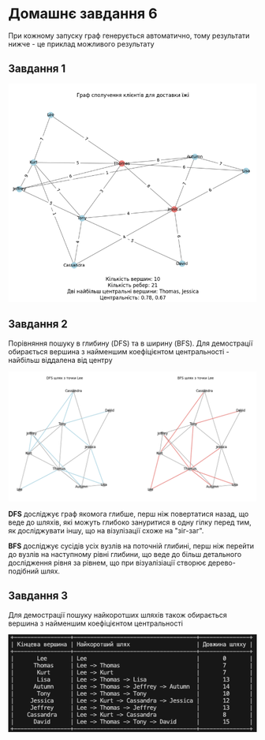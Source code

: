 # Домашнє завдання 6

При кожному запуску граф генерується автоматично, тому результати нижче - це приклад можливого результату

## Завдання 1

![media/task_1.png](/media/task_1.png)


## Завдання 2
Порівняння пошуку в глибину (DFS) та в ширину (BFS).
Для демострації обирається вершина з найменшим коефіцієнтом центральності - найбільш віддалена від центру

![media/task_2.png](/media/task_2.png)


**DFS** досліджує граф якомога глибше, перш ніж повертатися назад, що веде до шляхів, які можуть глибоко зануритися в одну гілку перед тим, як досліджувати іншу, що на візулізації схоже на "зіг-заг".

**BFS** досліджує сусідів усіх вузлів на поточній глибині, перш ніж перейти до вузлів на наступному рівні глибини, що веде до більш детального дослідження рівня за рівнем, що при візуалізіації створює дерево-подібний шлях.


## Завдання 3
Для демострації пошуку найкоротших шляхів також обирається вершина з найменшим коефіцієнтом центральності

![media/task_3.png](/media/task_3.png)
